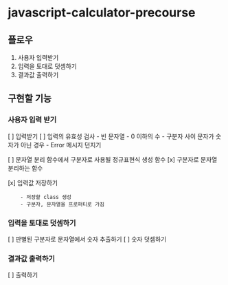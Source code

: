 # javascript-calculator-precourse

## 플로우

1. 사용자 입력받기
2. 입력을 토대로 덧셈하기
3. 결과값 출력하기

## 구현할 기능

### 사용자 입력 받기

[ ]  입력받기
[ ]  입력의 유효성 검사
        - 빈 문자열
        - 0 이하의 수
        - 구분자 사이 문자가 숫자가 아닌 경우
        - Error 메시지 던지기

[ ] 문자열 분리 함수에서 구분자로 사용될 정규표현식 생성 함수
[x] 구분자로 문자열 분리하는 함수

[x]  입력값 저장하기

        - 저장할 class 생성
        - 구분자, 문자열을 프로퍼티로 가짐

### 입력을 토대로 덧셈하기

[ ] 판별된 구분자로 문자열에서 숫자 추출하기
[ ] 숫자 덧셈하기

### 결과값 출력하기

[ ] 출력하기

